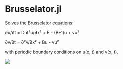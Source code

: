 # Brusselator.jl

Solves the Brusselator equations:

∂u/∂t = D ∂²u/∂x² + E - (B+1)u + vu²

∂v/∂t = ∂²v/∂x² + Bu - vu²

with periodic boundary conditions on u(x, t) and v(x, t).

![](http://users.uoa.gr/~navidcon/brusselator.gif)

